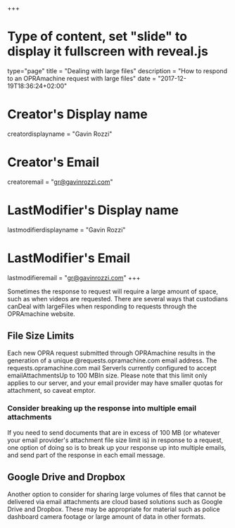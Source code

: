 +++
# Type of content, set "slide" to display it fullscreen with reveal.js
type="page"
title = "Dealing with large files"
description = "How to respond to an OPRAmachine request with large files"
date = "2017-12-19T18:36:24+02:00"
# Creator's Display name
creatordisplayname = "Gavin Rozzi"
# Creator's Email
creatoremail = "gr@gavinrozzi.com"
# LastModifier's Display name
lastmodifierdisplayname = "Gavin Rozzi"
# LastModifier's Email
lastmodifieremail = "gr@gavinrozzi.com"
+++

Sometimes the response to request will require a large amount of space, such as when videos are requested. There are several ways that custodians canDeal with largeFiles when responding to requests through the OPRAmachine website.

## File Size Limits

Each new OPRA request submitted through OPRAmachine results in the generation of a unique @requests.opramachine.com email address. The requests.opramachine.com mail ServerIs currently configured to accept emailAttachmentsUp to 100 MBIn size. Please note that this limit only applies to our server, and your email provider may have smaller quotas for attachment, so caveat emptor.

### Consider breaking up the response into multiple email attachments
If you need to send documents that are in excess of 100 MB (or whatever your email provider's attachment file size limit is) in response to a request, one option of doing so is to break up your response up into multiple emails, and send part of the response in each email message.

## Google Drive and Dropbox
Another option to consider for sharing large volumes of files that cannot be delivered via email attachments are cloud based solutions such as Google Drive and Dropbox. These may be appropriate for material such as police dashboard camera footage or large amount of data in other formats.
